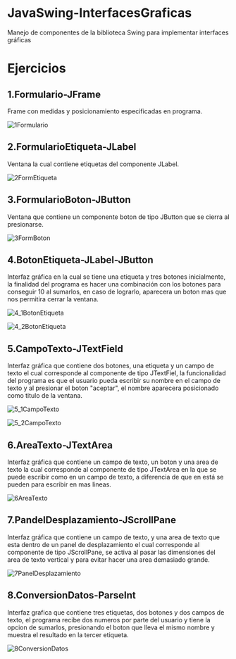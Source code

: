 # JavaSwing-InterfacesGraficas
Manejo de componentes de la biblioteca Swing para implementar interfaces gráficas

# Ejercicios

## 1.Formulario-JFrame

Frame con medidas y posicionamiento especificadas en programa.

![1Formulario](https://user-images.githubusercontent.com/99112892/204202753-647d2c3f-76d8-455a-9811-5812b831031a.png)


## 2.FormularioEtiqueta-JLabel

Ventana la cual contiene etiquetas del componente JLabel.

![2FormEtiqueta](https://user-images.githubusercontent.com/99112892/204694964-8d15fc36-99ac-4cf0-be9b-b09749e4bc4b.png)


## 3.FormularioBoton-JButton

Ventana que contiene un componente boton de tipo JButton que se cierra al presionarse.

![3FormBoton](https://user-images.githubusercontent.com/99112892/204695475-2daca4bb-20b9-42b5-bb65-c9e187298418.png)


## 4.BotonEtiqueta-JLabel-JButton

Interfaz gráfica en la cual se tiene una etiqueta y tres botones inicialmente, la finalidad del programa es hacer una combinación con los botones para conseguir 10 al sumarlos, en caso de lograrlo, aparecera un boton mas que nos permitira cerrar la ventana.

![4_1BotonEtiqueta](https://user-images.githubusercontent.com/99112892/204697652-ca9f0245-d3f1-417f-ba68-15016eb6e2f5.png)

![4_2BotonEtiqueta](https://user-images.githubusercontent.com/99112892/204697669-4077fd5b-656b-469e-bed6-7de6397b2ac1.png)


## 5.CampoTexto-JTextField

Interfaz gráfica que contiene dos botones, una etiqueta y un campo de texto el cual corresponde al componente de tipo JTextFiel, la funcionalidad del programa es que el usuario pueda escribir su nombre en el campo de texto y al presionar el boton "aceptar", el nombre aparecera posicionado como titulo de la ventana.

![5_1CampoTexto](https://user-images.githubusercontent.com/99112892/204698953-59652eb9-dc58-4415-82db-2d57240a0414.png)

![5_2CampoTexto](https://user-images.githubusercontent.com/99112892/204698969-b92a27ee-dc5a-4ba5-a39a-d27b157298e8.png)


## 6.AreaTexto-JTextArea
 
Interfaz gráfica que contiene un campo de texto, un boton y una area de texto la cual corresponde al componente de tipo JTextArea en la que se puede escribir como en un campo de texto, a diferencia de que en está se pueden para escribir en mas lineas.

![6AreaTexto](https://user-images.githubusercontent.com/99112892/204712371-ef18235d-1183-4c86-bcec-8d5fafc2b19b.png)


## 7.PandelDesplazamiento-JScrollPane

Interfaz gráfica que contiene un campo de texto, y una area de texto que esta dentro de un panel de desplazamiento el cual corresponde al componente de tipo JScrollPane, se activa al pasar las dimensiones del area de texto vertical y para evitar hacer una area demasiado grande.

![7PanelDesplazamiento](https://user-images.githubusercontent.com/99112892/204713582-992ea1ea-2fbb-49ac-9d5b-bba94bbdbac0.png)


## 8.ConversionDatos-ParseInt

Interfaz grafica que contiene tres etiquetas, dos botones y dos campos de texto, el programa recibe dos numeros por parte del usuario y tiene la opcion de sumarlos, presionando el boton que lleva el mismo nombre y muestra el resultado en la tercer etiqueta.

![8ConversionDatos](https://user-images.githubusercontent.com/99112892/204715212-80317805-2c40-42f3-bd40-b15381707561.png)
